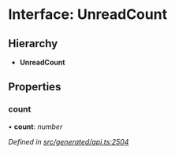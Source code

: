# Interface: UnreadCount

## Hierarchy

* **UnreadCount**

## Properties

###  count

• **count**: *number*

*Defined in [src/generated/api.ts:2504](https://github.com/mailslurp/mailslurp-client-ts-js/blob/9736ebe/src/generated/api.ts#L2504)*
